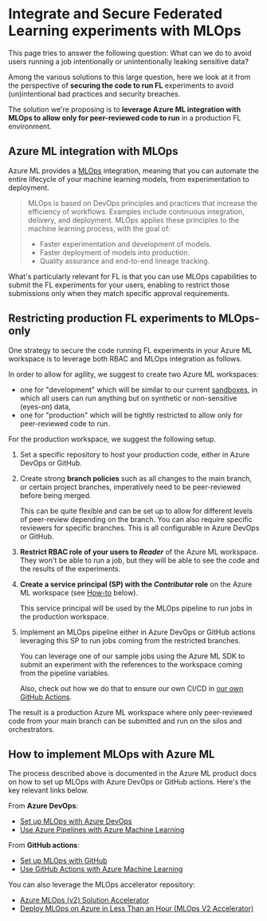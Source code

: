 # Integrate and Secure Federated Learning experiments with MLOps

This page tries to answer the following question: What can we do to avoid users running a job intentionally or unintentionally leaking sensitive data?

Among the various solutions to this large question, here we look at it from the perspective of **securing the code to run FL** experiments to avoid (un)intentional bad practices and security breaches.

The solution we're proposing is to **leverage Azure ML integration with MLOps to allow only for peer-reviewed code to run** in a production FL environment.

## Azure ML integration with MLOps

Azure ML provides a [MLOps](https://learn.microsoft.com/en-us/azure/cloud-adoption-framework/manage/mlops-machine-learning) integration, meaning that you can automate the entire lifecycle of your machine learning models, from experimentation to deployment.

> MLOps is based on DevOps principles and practices that increase the efficiency of workflows. Examples include continuous integration, delivery, and deployment. MLOps applies these principles to the machine learning process, with the goal of:
>
> - Faster experimentation and development of models.
> - Faster deployment of models into production.
> - Quality assurance and end-to-end lineage tracking.

What's particularly relevant for FL is that you can use MLOps capabilities to submit the FL experiments for your users, enabling to restrict those submissions only when they match specific approval requirements.

## Restricting production FL experiments to MLOps-only

One strategy to secure the code running FL experiments in your Azure ML workspace is to leverage both RBAC and MLOps integration as follows.

In order to allow for agility, we suggest to create two Azure ML workspaces:
- one for "development" which will be similar to our current [sandboxes](../provisioning/sandboxes.md), in which all users can run anything but on synthetic or non-sensitive (eyes-on) data,
- one for "production" which will be tightly restricted to allow only for peer-reviewed code to run.

For the production workspace, we suggest the following setup.

1. Set a specific repository to host your production code, either in Azure DevOps or GitHub.

2. Create strong **branch policies** such as all changes to the main branch, or certain project branches, imperatively need to be peer-reviewed before being merged.

    This can be quite flexible and can be set up to allow for different levels of peer-review depending on the branch. You can also require specific reviewers for specific branches. This is all configurable in Azure DevOps or GitHub.

3. **Restrict RBAC role of your users to _Reader_** of the Azure ML workspace. They won't be able to run a job, but they will be able to see the code and the results of the experiments.

4. **Create a service principal (SP) with the _Contributor_ role** on the Azure ML workspace (see [How-to](#how-to-implement-mlops-with-azure-ml) below).

    This service principal will be used by the MLOps pipeline to run jobs in the production workspace.

5. Implement an MLOps pipeline either in Azure DevOps or GitHub actions leveraging this SP to run jobs coming from the restricted branches.

    You can leverage one of our sample jobs using the Azure ML SDK to submit an experiment with the references to the workspace coming from the pipeline variables.

    Also, check out how we do that to ensure our own CI/CD in [our own GitHub Actions](../../.github/workflows/pipeline-e2e-test.yaml).

The result is a production Azure ML workspace where only peer-reviewed code from your main branch can be submitted and run on the silos and orchestrators.

## How to implement MLOps with Azure ML

The process described above is documented in the Azure ML product docs on how to set up MLOps with Azure DevOps or GitHub actions. Here's the key relevant links below.

From **Azure DevOps**:

- [Set up MLOps with Azure DevOps](https://learn.microsoft.com/en-us/azure/machine-learning/how-to-setup-mlops-azureml)
- [Use Azure Pipelines with Azure Machine Learning](https://learn.microsoft.com/en-us/azure/machine-learning/how-to-devops-machine-learning)

From **GitHub actions**:

- [Set up MLOps with GitHub](https://learn.microsoft.com/en-us/azure/machine-learning/how-to-setup-mlops-github-azure-ml)
- [Use GitHub Actions with Azure Machine Learning](https://learn.microsoft.com/en-us/azure/machine-learning/how-to-github-actions-machine-learning)

You can also leverage the MLOps accelerator repository:

- [Azure MLOps (v2) Solution Accelerator](https://github.com/Azure/mlops-v2)
- [Deploy MLOps on Azure in Less Than an Hour (MLOps V2 Accelerator)](https://www.youtube.com/watch?v=5yPDkWCMmtk)

